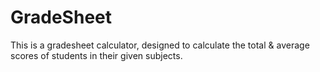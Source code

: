 # GradeSheet
This is a gradesheet calculator, designed to calculate the total & average scores of students in their given subjects.
